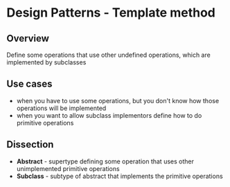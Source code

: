 # Design Patterns - Template method

## Overview

Define some operations that use other undefined operations, which are
implemented by subclasses

## Use cases
- when you have to use some operations, but you don't know how those operations
will be implemented
- when you want to allow subclass implementors define how to do primitive
operations

## Dissection
- **Abstract** - supertype defining some operation that uses other
unimplemented primitive operations
- **Subclass** - subtype of abstract that implements the primitive operations
